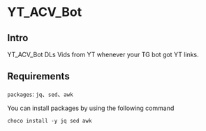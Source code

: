 # YT_ACV_Bot
## Intro
YT_ACV_Bot DLs Vids from YT whenever your TG bot got YT links.

## Requirements
`packages`: `jq`、`sed`、`awk`

You can install packages by using the following command
```
choco install -y jq sed awk
```